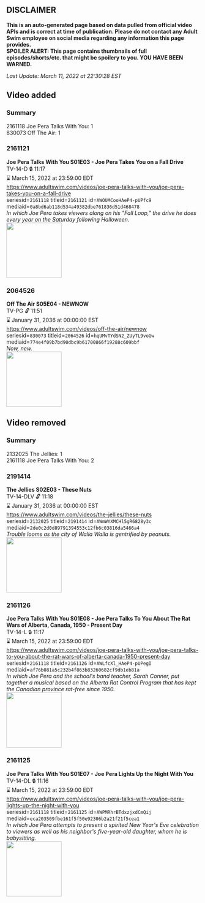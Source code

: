 ## DISCLAIMER
**This is an auto-generated page based on data pulled from official video APIs and is correct at time of publication. Please do not contact any Adult Swim employee on social media regarding any information this page provides.**  
**SPOILER ALERT: This page contains thumbnails of full episodes/shorts/etc. that might be spoilery to you. YOU HAVE BEEN WARNED.**  

_Last Update: March 11, 2022 at 22:30:28 EST_
## Video added
### Summary
2161118 Joe Pera Talks With You: 1  
830073 Off The Air: 1  
### 2161121
**Joe Pera Talks With You S01E03 - Joe Pera Takes You on a Fall Drive**  
TV-14-D 🔒 11:17  
⌛ March 15, 2022 at 23:59:00 EDT  
https://www.adultswim.com/videos/joe-pera-talks-with-you/joe-pera-takes-you-on-a-fall-drive  
seriesid=`2161118` titleid=`2161121` id=`AWOUMCooHAeP4-pUPfc9` mediaid=`0a8bd6ab118d534a49382dbe761836d51d468478`  
_In which Joe Pera takes viewers along on his "Fall Loop," the drive he does every year on the Saturday following Halloween._  
<a href="https://media.cdn.adultswim.com/uploads/20200305/thumbnails/2_20351635257-joeperatalks_103_air_cid-3HM7W.jpg"><img src="https://media.cdn.adultswim.com/uploads/20200305/thumbnails/2_20351635257-joeperatalks_103_air_cid-3HM7W.jpg" height="144px" /></a>
### 2064526
**Off The Air S05E04 - NEWNOW**  
TV-PG 🔓 11:51  
⌛ January 31, 2036 at 00:00:00 EST  
https://www.adultswim.com/videos/off-the-air/newnow  
seriesid=`830073` titleid=`2064526` id=`hqUMvTYdSN2_ZUyTL9voGw` mediaid=`774e4f09b7bd90dbc9b61700866f19288c609bbf`  
_Now, new._  
<a href="https://media.cdn.adultswim.com/uploads/20200312/thumbnails/2_203121340505-offtheair_504_dup-20151217.jpg"><img src="https://media.cdn.adultswim.com/uploads/20200312/thumbnails/2_203121340505-offtheair_504_dup-20151217.jpg" height="144px" /></a>
## Video removed
### Summary
2132025 The Jellies: 1  
2161118 Joe Pera Talks With You: 2  
### 2191414
**The Jellies S02E03 - These Nuts**  
TV-14-DLV 🔓 11:18  
⌛ January 31, 2036 at 00:00:00 EST  
https://www.adultswim.com/videos/the-jellies/these-nuts  
seriesid=`2132025` titleid=`2191414` id=`AWmWYXMCHl5gR6828y3c` mediaid=`2de0c2d0d89791394553c12fb6c03816da5466a4`  
_Trouble looms as the city of Walla Walla is gentrified by peanuts._  
<a href="https://i.cdn.turner.com/adultswim/big/image-upload/thumbnails/thumb-2_image-155862418160317.jpg"><img src="https://i.cdn.turner.com/adultswim/big/image-upload/thumbnails/thumb-2_image-155862418160317.jpg" height="144px" /></a>
### 2161126
**Joe Pera Talks With You S01E08 - Joe Pera Talks To You About The Rat Wars of Alberta, Canada, 1950 - Present Day**  
TV-14-L 🔒 11:17  
⌛ March 15, 2022 at 23:59:00 EDT  
https://www.adultswim.com/videos/joe-pera-talks-with-you/joe-pera-talks-to-you-about-the-rat-wars-of-alberta-canada-1950-present-day  
seriesid=`2161118` titleid=`2161126` id=`AWLfcXl_HAeP4-pUPegI` mediaid=`af76b081a5c232b4f863b83260682cf9db1eb81a`  
_In which Joe Pera and the school's band teacher, Sarah Conner, put together a musical based on the Alberta Rat Control Program that has kept the Canadian province rat-free since 1950._  
<a href="https://media.cdn.adultswim.com/uploads/20200305/thumbnails/2_20351637207-joeperatalks_108_air_cid-3GVT9.jpg"><img src="https://media.cdn.adultswim.com/uploads/20200305/thumbnails/2_20351637207-joeperatalks_108_air_cid-3GVT9.jpg" height="144px" /></a>
### 2161125
**Joe Pera Talks With You S01E07 - Joe Pera Lights Up the Night With You**  
TV-14-DL 🔒 11:16  
⌛ March 15, 2022 at 23:59:00 EDT  
https://www.adultswim.com/videos/joe-pera-talks-with-you/joe-pera-lights-up-the-night-with-you  
seriesid=`2161118` titleid=`2161125` id=`AWPMRhrBTdxzjxdCmQij` mediaid=`eca203509fbe161f5f50e92306b2a21f21f5cea1`  
_In which Joe Pera attempts to present a spirited New Year's Eve celebration to viewers as well as his neighbor's five-year-old daughter, whom he is babysitting._  
<a href="https://media.cdn.adultswim.com/uploads/20200305/thumbnails/2_20351636550-joeperatalks_107_air_cid-3HP5N.jpg"><img src="https://media.cdn.adultswim.com/uploads/20200305/thumbnails/2_20351636550-joeperatalks_107_air_cid-3HP5N.jpg" height="144px" /></a>
